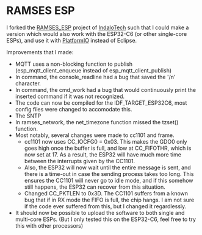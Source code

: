 # RAMSES ESP

I forked the [RAMSES_ESP](https://github.com/IndaloTech/ramses_esp/) project of [IndaloTech](https://github.com/IndaloTech) such that I could make a version which would also work with the ESP32-C6 (or other single-core ESPs), and use it with [PlatformIO](https://platformio.org/) instead of Eclipse.

Improvements that I made:
  - MQTT uses a non-blocking function to publish (esp_mqtt_client_enqueue instead of esp_mqtt_client_publish)
  - In command, the console_readline had a bug that saved the '/n' character.
  - In command, the cmd_work had a bug that would continuously print the inserted command if it was not recognized.
  - The code can now be compiled for the IDF_TARGET_ESP32C6, most config files were changed to accomodate this.
  - The SNTP
  - In ramses_network, the net_timezone function missed the tzset() function.
  - Most notably, several changes were made to cc1101 and frame.
    - cc1101 now uses CC_IOCFG0 = 0x03. This makes the GDO0 only goes high once the buffer is full, and low at CC_FIFOTHR, which is now set at 17. As a result, the ESP32 will have much more time between the interrupts given by the CC1101. 
    - Also, the ESP32 will now wait until the entire message is sent, and there is a time-out in case the sending process takes too long. This ensures the CC1101 will never go to idle mode, and if this somehow still happens, the ESP32 can recover from this situation.
    - Changed CC_PKTLEN to 0x3D. The CC1101 suffers from a known bug that if in RX mode the FIFO is full, the chip hangs. I am not sure if the code ever suffered from this, but I changed it regardlessly.
  - It should now be possible to upload the software to both single and multi-core ESPs. (But I only tested this on the ESP32-C6, feel free to try this with other processors)


